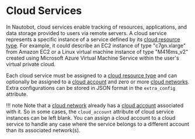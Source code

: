 # Cloud Services

In Nautobot, cloud services enable tracking of resources, applications, and data storage provided to users via remote servers. A cloud service represents a specific instance of a service defined by its [cloud resource type](./cloudresourcetype.md). For example, it could describe an EC2 instance of type "c7gn.xlarge" from Amazon EC2 or a Linux virtual machine instance of type "M416ms_v2" created using Microsoft Azure Virtual Machine Service within the user's virtual private cloud.

Each cloud service must be assigned to a [cloud resource type](./cloudresourcetype.md) and can optionally be assigned to a [cloud account](./cloudaccount.md) and zero or more [cloud networks](./cloudnetwork.md). Extra configurations can be stored in JSON format in the `extra_config` attribute.

!!! note
    Note that a [cloud network](./cloudnetwork.md) already has a [cloud account](./cloudaccount.md) associated with it. So in some cases, the `cloud_account` attribute of cloud service instances can be left blank. You can assign a cloud account to a cloud service to handle any case where the service belongs to a different account than its associated network(s).
